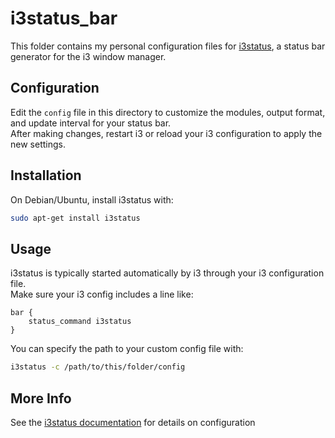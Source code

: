 # i3status_bar

This folder contains my personal configuration files for [i3status](https://github.com/i3/i3status), a status bar generator for the i3 window manager.

## Configuration

Edit the `config` file in this directory to customize the modules, output format, and update interval for your status bar.  
After making changes, restart i3 or reload your i3 configuration to apply the new settings.

## Installation

On Debian/Ubuntu, install i3status with:

```sh
sudo apt-get install i3status
```

## Usage

i3status is typically started automatically by i3 through your i3 configuration file.  
Make sure your i3 config includes a line like:

```
bar {
    status_command i3status
}
```

You can specify the path to your custom config file with:

```sh
i3status -c /path/to/this/folder/config
```

## More Info

See the [i3status documentation](https://i3wm.org/i3status/) for details on configuration
